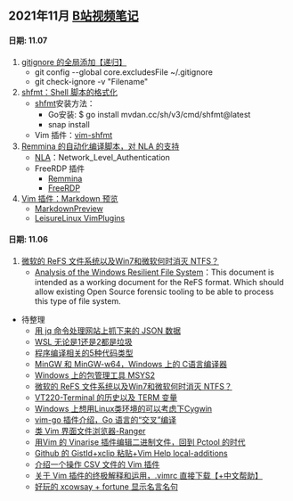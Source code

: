 ## 2021年11月 [B站视频笔记](https://space.bilibili.com/517298151)

#### 日期: 11.07

1. [gitignore 的全局添加【递归】](https://www.bilibili.com/video/BV1WL411u7Xk/)
    - git config --global core.excludesFile ~/.gitignore
    - git check-ignore -v "Filename"  
2. [shfmt：Shell 脚本的格式化](https://www.bilibili.com/video/BV1hU4y1g72L/)
    - [shfmt](https://github.com/mvdan/sh)安装方法：
        - Go安装: $ go install mvdan.cc/sh/v3/cmd/shfmt@latest
        - snap install
    - Vim 插件：[vim-shfmt](https://github.com/z0mbix/vim-shfmt)   
3. [Remmina 的自动化编译脚本，对 NLA 的支持](https://www.bilibili.com/video/BV1vR4y1E713/)
    - [NLA](https://www.wikiwand.com/en/Network_Level_Authentication)：Network_Level_Authentication
    - FreeRDP 插件
        - [Remmina](https://github.com/LeisureLinux/Remmina) 
        - [FreeRDP](https://github.com/LeisureLinux/FreeRDP)
4. [Vim 插件：Markdown 预览](https://www.bilibili.com/video/BV1eL411u7vz/)
    - [MarkdownPreview](https://vimawesome.com/plugin/markdown-preview-nvim)
    - [LeisureLinux VimPlugins](https://github.com/LeisureLinux/VimPlugins)




#### 日期: 11.06
1. [微软的 ReFS 文件系统以及Win7和微软何时消灭 NTFS？](https://www.bilibili.com/video/BV19g411K7t9)
    - [Analysis of the Windows Resilient File System](https://github.com/LeisureLinux/bilibili/releases/download/V1.0.0/Resilient.File.System.ReFS.pdf)：This document is intended as a working document for the ReFS format. Which should allow existing Open Source forensic tooling to be able to process this type of file system. 


- 待整理
    - [用 jq 命令处理网站上抓下来的 JSON 数据](https://www.bilibili.com/video/BV1jg411K7WP)
    - [WSL 无论是1还是2都是垃圾](https://www.bilibili.com/video/BV1Fq4y1k7yk)
    - [程序编译相关的5种代码类型](https://www.bilibili.com/video/BV1sL411u7QW)
    - [MinGW 和 MinGW-w64，Windows 上的 C语言编译器](https://www.bilibili.com/video/BV17r4y1y7cj)
    - [Windows 上的包管理工具 MSYS2](https://www.bilibili.com/video/BV1jv411M7SW)
    - [微软的 ReFS 文件系统以及Win7和微软何时消灭 NTFS？](https://www.bilibili.com/video/BV19g411K7t9)
    - [VT220-Terminal 的历史以及 TERM 变量](https://www.bilibili.com/video/BV1nq4y1k7tG)
    - [Windows 上想用Linux类环境的可以考虑下Cygwin](https://www.bilibili.com/video/BV1444y1e7uL)
    - [vim-go 插件介绍，Go 语言的“交叉”编译](https://www.bilibili.com/video/BV1FS4y1d7eX)
    - [类 Vim 界面文件浏览器-Ranger](https://www.bilibili.com/video/BV1p44y1e7BF)
    - [用Vim 的 Vinarise 插件编辑二进制文件，回到 Pctool 的时代](https://www.bilibili.com/video/BV1w341187FL)
    - [Github 的 GistId+xclip 粘贴+Vim Help local-additions](https://www.bilibili.com/video/BV1Uf4y1u7rU)
    - [介绍一个操作 CSV 文件的 Vim 插件](https://www.bilibili.com/video/BV1bT4y1d7uM)
    - [关于 Vim 插件的终极解释和运用，.vimrc 直接下载【+中文帮助】](https://www.bilibili.com/video/BV1n44y1i7iL)
    - [好玩的 xcowsay + fortune 显示名言名句](https://www.bilibili.com/video/BV1bv411T7C5)

